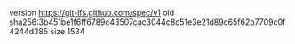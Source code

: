 version https://git-lfs.github.com/spec/v1
oid sha256:3b451be1f6ff6789c43507cac3044c8c51e3e21d89c65f62b7709c0f4244d385
size 1534
